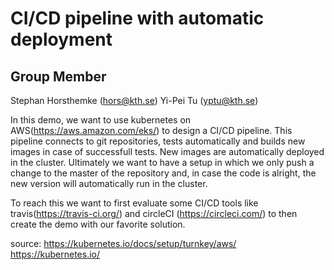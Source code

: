 # CI/CD pipeline with automatic deployment 

## Group Member
Stephan Horsthemke (hors@kth.se)
Yi-Pei Tu (yptu@kth.se)

In this demo, we want to use kubernetes on AWS(https://aws.amazon.com/eks/) to design a CI/CD pipeline.
This pipeline connects to git repositories, tests automatically and builds new images in case of successfull tests. New images are automatically deployed in the cluster. Ultimately we want to have a setup in which we only push a change to the master of the repository and, in case the code is alright, the new version will automatically run in the cluster.

To reach this we want to first evaluate some CI/CD tools like travis(https://travis-ci.org/) and circleCI (https://circleci.com/) to then create the demo with our favorite solution.


source:
https://kubernetes.io/docs/setup/turnkey/aws/
https://kubernetes.io/
